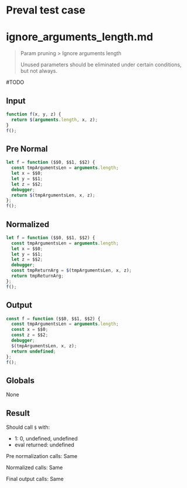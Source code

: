 # Preval test case

# ignore_arguments_length.md

> Param pruning > Ignore arguments length
>
> Unused parameters should be eliminated under certain conditions, but not always.

#TODO

## Input

`````js filename=intro
function f(x, y, z) {
  return $(arguments.length, x, z);
}
f();
`````

## Pre Normal

`````js filename=intro
let f = function ($$0, $$1, $$2) {
  const tmpArgumentsLen = arguments.length;
  let x = $$0;
  let y = $$1;
  let z = $$2;
  debugger;
  return $(tmpArgumentsLen, x, z);
};
f();
`````

## Normalized

`````js filename=intro
let f = function ($$0, $$1, $$2) {
  const tmpArgumentsLen = arguments.length;
  let x = $$0;
  let y = $$1;
  let z = $$2;
  debugger;
  const tmpReturnArg = $(tmpArgumentsLen, x, z);
  return tmpReturnArg;
};
f();
`````

## Output

`````js filename=intro
const f = function ($$0, $$1, $$2) {
  const tmpArgumentsLen = arguments.length;
  const x = $$0;
  const z = $$2;
  debugger;
  $(tmpArgumentsLen, x, z);
  return undefined;
};
f();
`````

## Globals

None

## Result

Should call `$` with:
 - 1: 0, undefined, undefined
 - eval returned: undefined

Pre normalization calls: Same

Normalized calls: Same

Final output calls: Same

